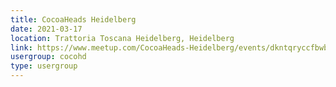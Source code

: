```yaml
---
title: CocoaHeads Heidelberg
date: 2021-03-17
location: Trattoria Toscana Heidelberg, Heidelberg
link: https://www.meetup.com/CocoaHeads-Heidelberg/events/dkntqryccfbwb/
usergroup: cocohd
type: usergroup
---
```

